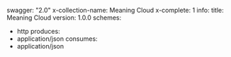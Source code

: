 swagger: "2.0"
x-collection-name: Meaning Cloud
x-complete: 1
info:
  title: Meaning Cloud
  version: 1.0.0
schemes:
- http
produces:
- application/json
consumes:
- application/json